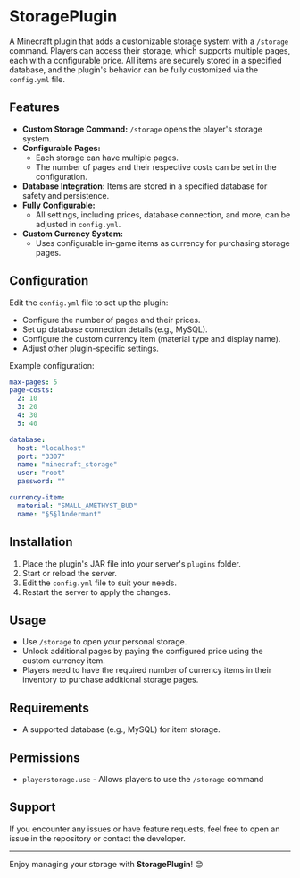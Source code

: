 # StoragePlugin

A Minecraft plugin that adds a customizable storage system with a `/storage` command. Players can access their storage, which supports multiple pages, each with a configurable price. All items are securely stored in a specified database, and the plugin's behavior can be fully customized via the `config.yml` file.

## Features
- **Custom Storage Command:** `/storage` opens the player's storage system.
- **Configurable Pages:** 
  - Each storage can have multiple pages.
  - The number of pages and their respective costs can be set in the configuration.
- **Database Integration:** Items are stored in a specified database for safety and persistence.
- **Fully Configurable:** 
  - All settings, including prices, database connection, and more, can be adjusted in `config.yml`.
- **Custom Currency System:** 
  - Uses configurable in-game items as currency for purchasing storage pages.

## Configuration
Edit the `config.yml` file to set up the plugin:
- Configure the number of pages and their prices.
- Set up database connection details (e.g., MySQL).
- Configure the custom currency item (material type and display name).
- Adjust other plugin-specific settings.

Example configuration:
```yaml
max-pages: 5
page-costs:
  2: 10
  3: 20
  4: 30
  5: 40

database:
  host: "localhost"
  port: "3307"
  name: "minecraft_storage"
  user: "root"
  password: ""

currency-item:
  material: "SMALL_AMETHYST_BUD"
  name: "§5§lAndermant"
```

## Installation
1. Place the plugin's JAR file into your server's `plugins` folder.
2. Start or reload the server.
3. Edit the `config.yml` file to suit your needs.
4. Restart the server to apply the changes.

## Usage
- Use `/storage` to open your personal storage.
- Unlock additional pages by paying the configured price using the custom currency item.
- Players need to have the required number of currency items in their inventory to purchase additional storage pages.

## Requirements
- A supported database (e.g., MySQL) for item storage.

## Permissions
- `playerstorage.use` - Allows players to use the `/storage` command

## Support
If you encounter any issues or have feature requests, feel free to open an issue in the repository or contact the developer.

---

Enjoy managing your storage with **StoragePlugin**! 😊
